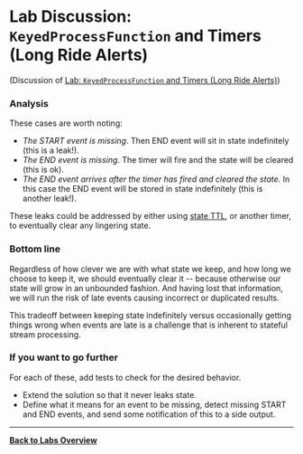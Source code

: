 # Lab Discussion: `KeyedProcessFunction` and Timers (Long Ride Alerts)

(Discussion of [Lab: `KeyedProcessFunction` and Timers (Long Ride Alerts)](./))

### Analysis

These cases are worth noting:

* _The START event is missing_. Then END event will sit in state indefinitely (this is a leak!).
* _The END event is missing_. The timer will fire and the state will be cleared (this is ok).
* _The END event arrives after the timer has fired and cleared the state._ In this case the END
event will be stored in state indefinitely (this is another leak!).

These leaks could be addressed by either
using [state TTL](https://nightlies.apache.org/flink/flink-docs-stable/docs/dev/datastream/fault-tolerance/state/#state-time-to-live-ttl),
or another timer, to eventually clear any lingering state.

### Bottom line

Regardless of how clever we are with what state we keep, and how long we choose to keep it,
we should eventually clear it -- because otherwise our state will grow in an unbounded fashion.
And having lost that information, we will run the risk of late events causing incorrect or duplicated results.

This tradeoff between keeping state indefinitely versus occasionally getting things wrong when events are
 late is a challenge that is inherent to stateful stream processing.

### If you want to go further

For each of these, add tests to check for the desired behavior.

* Extend the solution so that it never leaks state.
* Define what it means for an event to be missing, detect missing START and END events,
and send some notification of this to a side output.

-----

[**Back to Labs Overview**](../README.md#lab-exercises)
